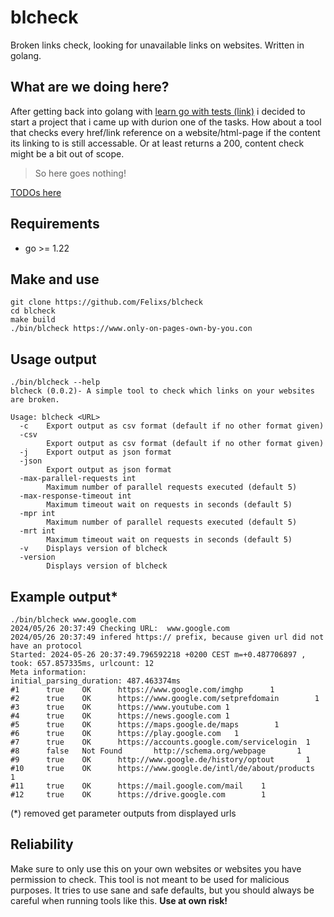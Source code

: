 # blcheck
Broken links check, looking for unavailable links on websites. Written in golang.

## What are we doing here?
After getting back into golang with [learn go with tests (link)](https://quii.gitbook.io/learn-go-with-tests/) i decided to start a project that i came up with durion one of the tasks.
How about a tool that checks every href/link reference on a website/html-page if the content its linking to is still accessable. Or at least returns a 200, content check might be a bit out of scope. 

>So here goes nothing!

[TODOs here](TODO.md)

## Requirements
- go >= 1.22

## Make and use
```shell
git clone https://github.com/Felixs/blcheck
cd blcheck
make build
./bin/blcheck https://www.only-on-pages-own-by-you.con
```

## Usage output
```shell
./bin/blcheck --help
blcheck (0.0.2)- A simple tool to check which links on your websites are broken.

Usage: blcheck <URL>
  -c    Export output as csv format (default if no other format given)
  -csv
        Export output as csv format (default if no other format given)
  -j    Export output as json format
  -json
        Export output as json format
  -max-parallel-requests int
        Maximum number of parallel requests executed (default 5)
  -max-response-timeout int
        Maximum timeout wait on requests in seconds (default 5)
  -mpr int
        Maximum number of parallel requests executed (default 5)
  -mrt int
        Maximum timeout wait on requests in seconds (default 5)
  -v    Displays version of blcheck
  -version
        Displays version of blcheck
```

## Example output*
```shell
./bin/blcheck www.google.com
2024/05/26 20:37:49 Checking URL:  www.google.com
2024/05/26 20:37:49 infered https:// prefix, because given url did not have an protocol
Started: 2024-05-26 20:37:49.796592218 +0200 CEST m=+0.487706897 , took: 657.857335ms, urlcount: 12
Meta information:
initial_parsing_duration: 487.463374ms
#1      true    OK      https://www.google.com/imghp      1
#2      true    OK      https://www.google.com/setprefdomain        1
#3      true    OK      https://www.youtube.com 1
#4      true    OK      https://news.google.com 1
#5      true    OK      https://maps.google.de/maps        1
#6      true    OK      https://play.google.com   1
#7      true    OK      https://accounts.google.com/servicelogin  1
#8      false   Not Found       http://schema.org/webpage       1
#9      true    OK      http://www.google.de/history/optout       1
#10     true    OK      https://www.google.de/intl/de/about/products     1
#11     true    OK      https://mail.google.com/mail    1
#12     true    OK      https://drive.google.com        1
```
(*) removed get parameter outputs from displayed urls

## Reliability
Make sure to only use this on your own websites or websites you have permission to check. This tool is not meant to be used for malicious purposes. It tries to use sane and safe defaults, but you should always be careful when running tools like this. **Use at own risk!**